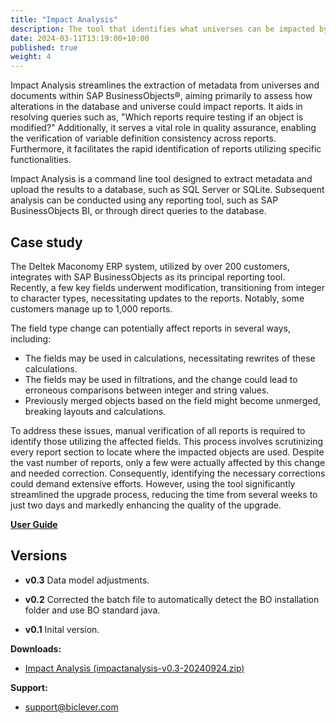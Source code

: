 ```yaml
---
title: "Impact Analysis"
description: The tool that identifies what universes can be impacted by a database change, and what reports can be impacted by a universe change.
date: 2024-03-11T13:19:00+10:00
published: true
weight: 4
---
```


Impact Analysis streamlines the extraction of metadata from universes and documents within SAP BusinessObjects®, aiming primarily to assess how alterations in the database and universe could impact reports. It aids in resolving queries such as, "Which reports require testing if an object is modified?" Additionally, it serves a vital role in quality assurance, enabling the verification of variable definition consistency across reports. Furthermore, it facilitates the rapid identification of reports utilizing specific functionalities.

Impact Analysis is a command line tool designed to extract metadata and upload the results to a database, such as SQL Server or SQLite. Subsequent analysis can be conducted using any reporting tool, such as SAP BusinessObjects BI, or through direct queries to the database.

## Case study
The Deltek Maconomy ERP system, utilized by over 200 customers, integrates with SAP BusinessObjects as its principal reporting tool. Recently, a few key fields underwent modification, transitioning from integer to character types, necessitating updates to the reports. Notably, some customers manage up to 1,000 reports.

The field type change can potentially affect reports in several ways, including:

- The fields may be used in calculations, necessitating rewrites of these calculations.
- The fields may be used in filtrations, and the change could lead to erroneous comparisons between integer and string values.
- Previously merged objects based on the field might become unmerged, breaking layouts and calculations.

To address these issues, manual verification of all reports is required to identify those utilizing the affected fields. This process involves scrutinizing every report section to locate where the impacted objects are used. Despite the vast number of reports, only a few were actually affected by this change and needed correction. Consequently, identifying the necessary corrections could demand extensive efforts. However, using the tool significantly streamlined the upgrade process, reducing the time from several weeks to just two days and markedly enhancing the quality of the upgrade.

**[User Guide](/pages/impact-analysis-for-boe/)**

## Versions

- **v0.3** Data model adjustments.

- **v0.2** Corrected the batch file to automatically detect the BO installation folder and use BO standard java.

- **v0.1** Inital version.

**Downloads:**

- [Impact Analysis (impactanalysis-v0.3-20240924.zip)](https://docs.google.com/forms/d/e/1FAIpQLSetJ1U_vsJUYi41Hi3RvRMkboZb97VapLgJTMAZhohJei5-Ig/viewform)

**Support:**
- [support@biclever.com](mailto:support@biclever.com)

